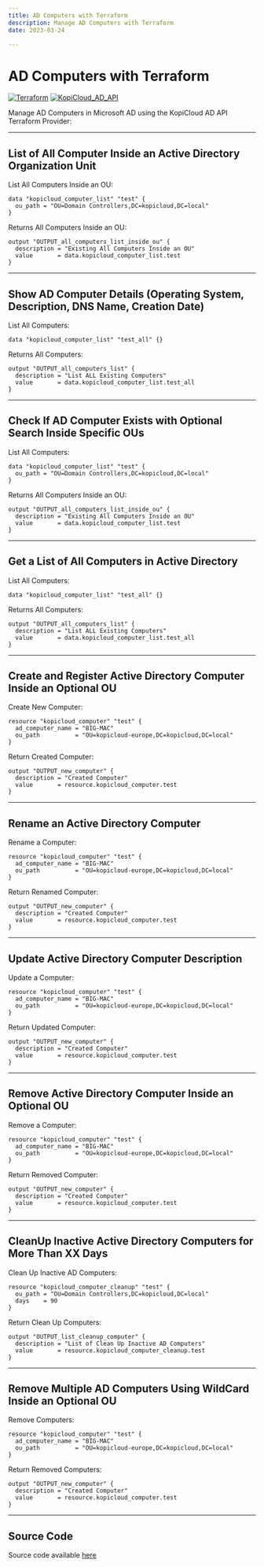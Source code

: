 ```yaml
---
title: AD Computers with Terraform
description: Manage AD Computers with Terraform
date: 2023-03-24

---
```


# AD Computers with Terraform
[![Terraform](https://img.shields.io/badge/terraform-v1.3+-blue.svg)](https://www.terraform.io/downloads.html) [![KopiCloud_AD_API](https://img.shields.io/badge/kopiCloud_ad-v1.0+-blueviolet.svg)](https://www.kopicloud-ad-api.com)

Manage AD Computers in Microsoft AD using the KopiCloud AD API Terraform Provider:

----

## List of All Computer Inside an Active Directory Organization Unit

List All Computers Inside an OU:

```
data "kopicloud_computer_list" "test" {
  ou_path = "OU=Domain Controllers,DC=kopicloud,DC=local"
}
```

Returns All Computers Inside an OU:

```
output "OUTPUT_all_computers_list_inside_ou" {
  description = "Existing All Computers Inside an OU"
  value       = data.kopicloud_computer_list.test
}
```

----

## Show AD Computer Details (Operating System, Description, DNS Name, Creation Date)

List All Computers:

```
data "kopicloud_computer_list" "test_all" {}
```

Returns All Computers:

```
output "OUTPUT_all_computers_list" {
  description = "List ALL Existing Computers"
  value       = data.kopicloud_computer_list.test_all
}
```

----

## Check If AD Computer Exists with Optional Search Inside Specific OUs

List All Computers:

```
data "kopicloud_computer_list" "test" {
  ou_path = "OU=Domain Controllers,DC=kopicloud,DC=local"
}
```

Returns All Computers Inside an OU:

```
output "OUTPUT_all_computers_list_inside_ou" {
  description = "Existing All Computers Inside an OU"
  value       = data.kopicloud_computer_list.test
}
```

----

## Get a List of All Computers in Active Directory

List All Computers:

```
data "kopicloud_computer_list" "test_all" {}
```

Returns All Computers:

```
output "OUTPUT_all_computers_list" {
  description = "List ALL Existing Computers"
  value       = data.kopicloud_computer_list.test_all
}
```

----

## Create and Register Active Directory Computer Inside an Optional OU

Create New Computer:

```
resource "kopicloud_computer" "test" {
  ad_computer_name = "BIG-MAC"
  ou_path          = "OU=kopicloud-europe,DC=kopicloud,DC=local"    
}
```

Return Created Computer:

```
output "OUTPUT_new_computer" {
  description = "Created Computer"
  value       = resource.kopicloud_computer.test
}
```

----

## Rename an Active Directory Computer

Rename a Computer:

```
resource "kopicloud_computer" "test" {
  ad_computer_name = "BIG-MAC"
  ou_path          = "OU=kopicloud-europe,DC=kopicloud,DC=local"    
}
```

Return Renamed Computer:

```
output "OUTPUT_new_computer" {
  description = "Created Computer"
  value       = resource.kopicloud_computer.test
}
```

----

## Update Active Directory Computer Description

Update a Computer:

```
resource "kopicloud_computer" "test" {
  ad_computer_name = "BIG-MAC"
  ou_path          = "OU=kopicloud-europe,DC=kopicloud,DC=local"    
}
```

Return Updated Computer:

```
output "OUTPUT_new_computer" {
  description = "Created Computer"
  value       = resource.kopicloud_computer.test
}
```

----

## Remove Active Directory Computer Inside an Optional OU

Remove a Computer:

```
resource "kopicloud_computer" "test" {
  ad_computer_name = "BIG-MAC"
  ou_path          = "OU=kopicloud-europe,DC=kopicloud,DC=local"    
}
```

Return Removed Computer:

```
output "OUTPUT_new_computer" {
  description = "Created Computer"
  value       = resource.kopicloud_computer.test
}
```

----

## CleanUp Inactive Active Directory Computers for More Than XX Days

Clean Up Inactive AD Computers:

```
resource "kopicloud_computer_cleanup" "test" {
  ou_path = "OU=Domain Controllers,DC=kopicloud,DC=local"
  days    = 90
}
```

Return Clean Up Computers:

```
output "OUTPUT_list_cleanup_computer" {
  description = "List of Clean Up Inactive AD Computers"
  value       = resource.kopicloud_computer_cleanup.test
}
```

----

## Remove Multiple AD Computers Using WildCard Inside an Optional OU

Remove Computers:

```
resource "kopicloud_computer" "test" {
  ad_computer_name = "BIG-MAC"
  ou_path          = "OU=kopicloud-europe,DC=kopicloud,DC=local"    
}
```

Return Removed Computers:

```
output "OUTPUT_new_computer" {
  description = "Created Computer"
  value       = resource.kopicloud_computer.test
}
```

----

## Source Code

Source code available [here](https://github.com/KopiCloud-AD-API/terraform-kopicloud-ad-api-computers)
